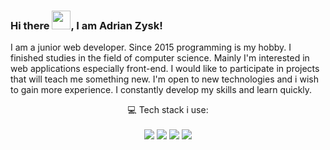 ### Hi there <img src="https://raw.githubusercontent.com/MartinHeinz/MartinHeinz/master/wave.gif" width="30px">, I am Adrian Zysk!

I am a junior web developer. Since 2015 programming is my hobby. I finished studies in the field of computer science. Mainly I'm interested in web applications especially front-end. I would like to participate in projects that will teach me something new. I'm open to new technologies and i wish to gain more experience. I constantly develop my skills and learn quickly.

<p align='center'>
  💻 Tech stack i use:<br/><br/>
  <img src="https://img.shields.io/badge/next.js-000000?style=for-the-badge&logo=nextdotjs&logoColor=white" />
  <img src="https://img.shields.io/badge/React-20232A?style=for-the-badge&logo=react&logoColor=61DAFB" />
  <img src="https://img.shields.io/badge/React_Router-CA4245?style=for-the-badge&logo=react-router&logoColor=white" />
  <img src="https://img.shields.io/badge/nvidia-gtx%201650-%2376B900.svg?&style=for-the-badge&logo=nvidia&logoColor=white" />
</p>


